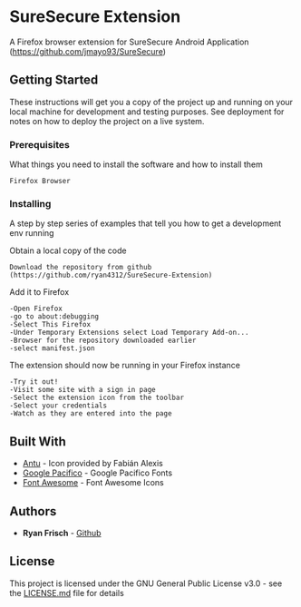 # SureSecure Extension

A Firefox browser extension for SureSecure Android Application (https://github.com/jmayo93/SureSecure)

## Getting Started

These instructions will get you a copy of the project up and running on your local machine for development and testing purposes. See deployment for notes on how to deploy the project on a live system.

### Prerequisites

What things you need to install the software and how to install them

```
Firefox Browser
```

### Installing

A step by step series of examples that tell you how to get a development env running

Obtain a local copy of the code

```
Download the repository from github (https://github.com/ryan4312/SureSecure-Extension)
```

Add it to Firefox

```
-Open Firefox
-go to about:debugging
-Select This Firefox
-Under Temporary Extensions select Load Temporary Add-on...
-Browser for the repository downloaded earlier
-select manifest.json
```

The extension should now be running in your Firefox instance
```
-Try it out!
-Visit some site with a sign in page
-Select the extension icon from the toolbar
-Select your credentials
-Watch as they are entered into the page
```


## Built With

* [Antu](https://github.com/fabianalexisinostroza/Antu) - Icon provided by Fabián Alexis
* [Google Pacifico](https://fonts.google.com/specimen/Pacifico) - Google Pacifico Fonts
* [Font Awesome](https://fontawesome.com/) - Font Awesome Icons


## Authors

* **Ryan Frisch**  - [Github](https://github.com/ryan4312)

## License

This project is licensed under the GNU General Public License v3.0 - see the [LICENSE.md](LICENSE.md) file for details
